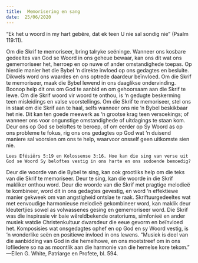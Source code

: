 ```yaml
---
title:  Memorisering en sang
date:  25/06/2020
---
```


“Ek het u woord in my hart gebêre, dat ek teen U nie sal sondig nie” (Psalm 119:11).

Om die Skrif te memoriseer, bring talryke seëninge. Wanneer ons kosbare gedeeltes van God se Woord in ons geheue bewaar, kan ons dit wat ons gememoriseer het, herroep en op nuwe of ander omstandighede toepas. Op hierdie manier het die Bybel ‘n direkte invloed op ons gedagtes en besluite.  Dikwels word ons waardes en ons optrede daardeur beïnvloed. Om die Skrif te memoriseer, maak die Bybel lewend in ons daaglikse ondervinding. Boonop help dit ons om God te aanbid en om gehoorsaam aan die Skrif te lewe. Om die Skrif woord vir woord te onthou, is ‘n gedugte beskerming teen misleidings en valse voorstellings. Om die Skrif te memoriseer, stel ons in staat om die Skrif aan te haal, selfs wanneer ons nie ‘n Bybel beskikbaar het nie. Dit kan ten goede meewerk as ‘n grootse krag teen versoekings; of wanneer ons voor ongunstige omstandighede of uitdagings te staan kom. Deur ons op God se beloftes te beroep, of om eerder op Sy Woord as op ons probleme te fokus, rig ons ons gedagtes op God wat ‘n duisend maniere sal voorsien om ons te help, waarvoor onsself geen uitkomste sien nie.

`Lees Efésiërs 5:19 en Kolossense 3:16. Hoe kan die sing van verse uit God se Woord Sy beloftes vestig in ons harte en ons sodoende bemoedig?`

Deur die woorde van die Bybel te sing, kan ook grootliks help om die teks van die Skrif te memoriseer.  Deur te sing, kan die woorde in die Skrif makliker onthou word.  Deur die woorde van die Skrif met pragtige melodieë te kombineer, word dit in ons gedagtes gevestig, en word ‘n effektiewe manier gekweek om van angstigheid ontslae te raak. Skriftuurgedeeltes wat met eenvoudige harmonieuse melodieë gekombineer word, kan maklik deur kleutertjies sowel as volwassenes gesing en gememoriseer word.  Die Skrif was die inspirasie vir baie wêreldbekende oratoriums, simfonieë en ander musiek watdie Christenkultuur dwarsdeur die eeue gevorm en beïnvloed het. Komposisies wat onsgedagtes ophef en op God en sy Woord vestig, is ‘n wonderlike seën en positiewe invloed in ons lewens. “Musiek is deel van die aanbidding van God in die hemelhowe, en ons moetstreef om in ons lofliedere so na as moontlik aan die harmonie van die hemelse kore tekom.” —Ellen G. White, Patriarge en Profete, bl. 594.